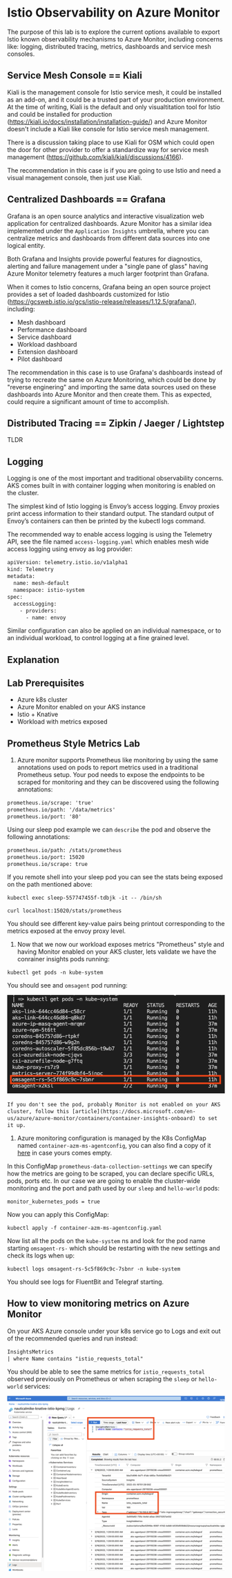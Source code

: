 # Istio Observability on Azure Monitor

The purpose of this lab is to explore the current options available to export Istio known observability mechanisms to Azure Monitor, including concerns like: logging, distributed tracing, metrics, dashboards and service mesh consoles.  

## Service Mesh Console == Kiali
Kiali is the management console for Istio service mesh, it could be installed as an add-on, and it could be a trusted part of your production environment. At the time of writing, Kiali is the default and only visualtitation tool for Istio and could be installed for production (https://kiali.io/docs/installation/installation-guide/) and Azure Monitor doesn't include a Kiali like console for Istio service mesh management.

There is a discussion taking place to use Kiali for OSM which could open the door for other provider to offer a standardize way for service mesh management (https://github.com/kiali/kiali/discussions/4166).

The recommendation in this case is if you are going to use Istio and need a visual management console, then just use Kiali.

## Centralized Dashboards == Grafana
Grafana is an open source analytics and interactive visualization web application for centralized dashboards. Azure Monitor has a similar idea implemented under the `Application Insights` umbrella, where you can centralize metrics and dashboards from different data sources into one logical entity. 

Both Grafana and Insights provide powerful features for diagnostics, alerting and failure management under a "single pane of glass" having Azure Monitor telemetry features a much larger footprint than Grafana.

When it comes to Istio concerns, Grafana being an open source project provides a set of loaded dashboards customized for Istio (https://gcsweb.istio.io/gcs/istio-release/releases/1.12.5/grafana/), including:

- Mesh dashboard
- Performance dashboard
- Service dashboard
- Workload dashboard
- Extension dashboard
- Pilot dashboard

The recommendation in this case is to use Grafana's dashboards instead of trying to recreate the same on Azure Monitoring, which could be done by "reverse enginering" and importing the same data sources used on these dashboards into Azure Monitor and then create them. This as expected, could require a significant amount of time to accomplish.

## Distributed Tracing == Zipkin / Jaeger / Lightstep
TLDR

## Logging 
Logging is one of the most important and traditional observability concerns. AKS comes built in with container logging when monitoring is enabled on the cluster.

The simplest kind of Istio logging is Envoy’s access logging. Envoy proxies print access information to their standard output. The standard output of Envoy’s containers can then be printed by the kubectl logs command.

The recommended way to enable access logging is using the Telemetry API, see the file named `access-logging.yaml` which enables mesh wide access logging using envoy as log provider:
```
apiVersion: telemetry.istio.io/v1alpha1
kind: Telemetry
metadata:
  name: mesh-default
  namespace: istio-system
spec:
  accessLogging:
    - providers:
      - name: envoy

```

Similar configuration can also be applied on an individual namespace, or to an individual workload, to control logging at a fine grained level.


## Explanation

## Lab Prerequisites
- Azure k8s cluster
- Azure Monitor enabled on your AKS instance
- Istio + Knative
- Workload with metrics exposed
## Prometheus Style Metrics Lab

1. Azure monitor supports Prometheus like monitoring by using the same annotations used on pods to report metrics used in a traditional Prometheus setup. Your pod needs to expose the endpoints to be scraped for monitoring and they can be discovered using the following annotations:
```
prometheus.io/scrape: 'true'
prometheus.io/path: '/data/metrics'
prometheus.io/port: '80'
```

Using our sleep pod example we can `describe` the pod and observe the following annotations:
```
prometheus.io/path: /stats/prometheus
prometheus.io/port: 15020
prometheus.io/scrape: true
```

If you remote shell into your sleep pod you can see the stats being exposed on the path mentioned above:
```
kubectl exec sleep-557747455f-tdbjk -it -- /bin/sh
```
```
curl localhost:15020/stats/prometheus
```
You should see different key-value pairs being printout corresponding to the metrics exposed at the envoy proxy level.

1. Now that we now our workload exposes metrics "Prometheus" style and having Monitor enabled on your AKS cluster, lets validate we have the conrainer insights pods running:
```
kubectl get pods -n kube-system
```
You should see and `omsagent` pod running:

![](../images/omsagent-pod.png)

    If you don't see the pod, probably Monitor is not enabled on your AKS cluster, follow this [article](https://docs.microsoft.com/en-us/azure/azure-monitor/containers/container-insights-onboard) to set it up. 

1. Azure monitoring configuration is managed by the K8s ConfigMap named `container-azm-ms-agentconfig`, you can also find a copy of it [here](https://github.com/microsoft/OMS-docker/blob/ci_feature_prod/Kubernetes/container-azm-ms-agentconfig.yaml) in case yours comes empty. 

In this ConfigMap `prometheus-data-collection-settings` we can specify how the metrics are going to be scraped, you can declare specific URLs, pods, ports etc. In our case we are going to enable the cluster-wide monitoring and the port and path used by our `sleep` and `hello-world` pods:
```
monitor_kubernetes_pods = true
```

Now you can apply this ConfigMap:
```
kubectl apply -f container-azm-ms-agentconfig.yaml
```

Now list all the pods on the `kube-system` ns and look for the pod name starting `omsagent-rs-` which should be restarting with the new settings and check its logs when up:
```
kubectl logs omsagent-rs-5c5f869c9c-7sbnr -n kube-system
```
You should see logs for FluentBit and Telegraf starting.

## How to view monitoring metrics on Azure Monitor
On your AKS Azure console under your k8s service go to Logs and exit out of the recommended queries and run instead:
```
InsightsMetrics 
| where Name contains "istio_requests_total"
```

You should be able to see the same metrics for `istio_requests_total` observed previously on Prometheus or when scraping the `sleep` or `hello-world` services:

![](../images/prometheus-metrics.png)
 